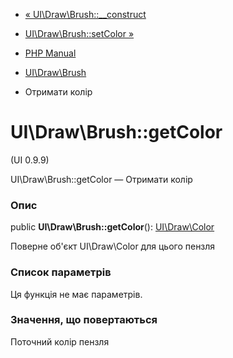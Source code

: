 - [« UI\Draw\Brush::\_\_construct](ui-draw-brush.construct.md)
- [UI\Draw\Brush::setColor »](ui-draw-brush.setcolor.md)

- [PHP Manual](index.md)
- [UI\Draw\Brush](class.ui-draw-brush.md)
- Отримати колір

# UI\Draw\Brush::getColor

(UI 0.9.9)

UI\Draw\Brush::getColor — Отримати колір

### Опис

public **UI\Draw\Brush::getColor**():
[UI\Draw\Color](class.ui-draw-color.md)

Поверне об'єкт UI\Draw\Color для цього пензля

### Список параметрів

Ця функція не має параметрів.

### Значення, що повертаються

Поточний колір пензля
